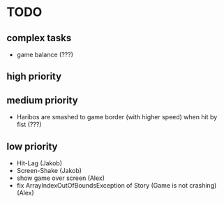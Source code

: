 # TODO


## complex tasks
- game balance (???)


## high priority


## medium priority
- Haribos are smashed to game border (with higher speed) when hit by fist (???)


## low priority

- Hit-Lag (Jakob)
- Screen-Shake (Jakob)
- show game over screen (Alex)
- fix ArrayIndexOutOfBoundsException of Story (Game is not crashing) (Alex)
